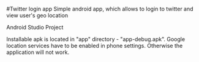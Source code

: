 #Twitter login app
Simple android app, which allows to login to twitter and view user's geo location

Android Studio Project

Installable apk is located in "app" directory - "app-debug.apk". Google location services have to be enabled in phone settings. Otherwise the application will not work.
